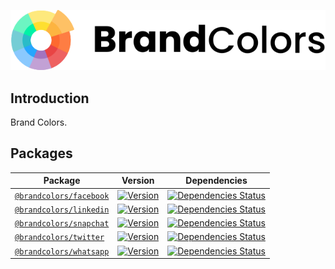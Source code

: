 <div align="center">

![Brand Colors](.github/logo.svg)

</div>

## Introduction

Brand Colors.

## Packages

| Package | Version | Dependencies |
| --- | --- | --- |
| [`@brandcolors/facebook`](https://github.com/allegorylabs/brandcolors/blob/main/packages/facebook) | [![Version](https://flat.badgen.net/npm/v/@brandcolors/facebook)](https://www.npmjs.com/package/@brandcolors/facebook) | [![Dependencies Status](https://david-dm.org/allegorylabs/brandcolors/status.svg?style=flat-square&path=packages/facebook)](https://david-dm.org/allegorylabs/brandcolors?path=packages/facebook) |
| [`@brandcolors/linkedin`](https://github.com/allegorylabs/brandcolors/blob/main/packages/linkedin) | [![Version](https://flat.badgen.net/npm/v/@brandcolors/linkedin)](https://www.npmjs.com/package/@brandcolors/linkedin) | [![Dependencies Status](https://david-dm.org/allegorylabs/brandcolors/status.svg?style=flat-square&path=packages/linkedin)](https://david-dm.org/allegorylabs/brandcolors?path=packages/linkedin) |
| [`@brandcolors/snapchat`](https://github.com/allegorylabs/brandcolors/blob/main/packages/snapchat) | [![Version](https://flat.badgen.net/npm/v/@brandcolors/snapchat)](https://www.npmjs.com/package/@brandcolors/snapchat) | [![Dependencies Status](https://david-dm.org/allegorylabs/brandcolors/status.svg?style=flat-square&path=packages/snapchat)](https://david-dm.org/allegorylabs/brandcolors?path=packages/snapchat) |
| [`@brandcolors/twitter`](https://github.com/allegorylabs/brandcolors/blob/main/packages/twitter) | [![Version](https://flat.badgen.net/npm/v/@brandcolors/twitter)](https://www.npmjs.com/package/@brandcolors/twitter) | [![Dependencies Status](https://david-dm.org/allegorylabs/brandcolors/status.svg?style=flat-square&path=packages/twitter)](https://david-dm.org/allegorylabs/brandcolors?path=packages/twitter) |
| [`@brandcolors/whatsapp`](https://github.com/allegorylabs/brandcolors/blob/main/packages/whatsapp) | [![Version](https://flat.badgen.net/npm/v/@brandcolors/whatsapp)](https://www.npmjs.com/package/@brandcolors/whatsapp) | [![Dependencies Status](https://david-dm.org/allegorylabs/brandcolors/status.svg?style=flat-square&path=packages/whatsapp)](https://david-dm.org/allegorylabs/brandcolors?path=packages/whatsapp) |
